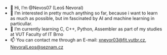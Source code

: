- 👋 Hi, I’m @Nevos07 (Leoš Nevoral)
- 👀 I’m interested in pretty much anything so far, because i want to learn as much as possible, but im fascinated by AI and machine learning in particullar.
- 🌱 I’m currently learning C, C++, Python, Assembler as part of my studies at VUT Faculty of IT Brno 
- 📫 You can contact me through an E-mail: xnevor03@fit.vutbr.cz, NevoralLeos@seznam.cz


